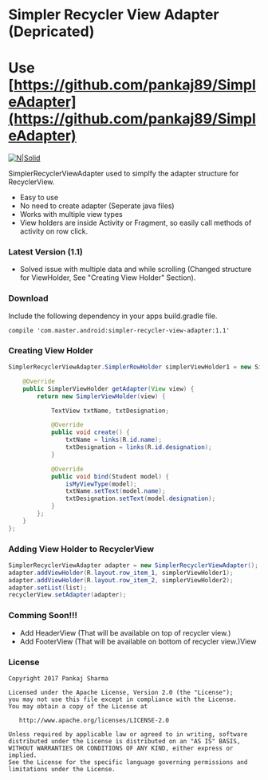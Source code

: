 # Simpler Recycler View Adapter (Depricated)

# Use [https://github.com/pankaj89/SimpleAdapter](https://github.com/pankaj89/SimpleAdapter)


[![N|Solid](https://img.shields.io/badge/Android%20Arsenal-Simpler%20Recycler%20View%20Adapter-brightgreen.svg)](https://android-arsenal.com/details/1/5354)

SimplerRecyclerViewAdapter used to simplfy the adapter structure for RecyclerView.
  - Easy to use
  - No need to create adapter (Seperate java files)
  - Works with multiple view types
  - View holders are inside Activity or Fragment, so easily call methods of activity on row click.

### Latest Version (1.1)
  - Solved issue with multiple data and while scrolling (Changed structure for ViewHolder, See "Creating View Holder" Section).

### Download
Include the following dependency in your apps build.gradle file.
```
compile 'com.master.android:simpler-recycler-view-adapter:1.1'
```

### Creating View Holder
```java
SimplerRecyclerViewAdapter.SimplerRowHolder simplerViewHolder1 = new SimplerRecyclerViewAdapter.SimplerRowHolder<Student>() {

    @Override
    public SimplerViewHolder getAdapter(View view) {
        return new SimplerViewHolder(view) {

            TextView txtName, txtDesignation;

            @Override
            public void create() {
                txtName = links(R.id.name);
                txtDesignation = links(R.id.designation);
            }

            @Override
            public void bind(Student model) {
                isMyViewType(model);
                txtName.setText(model.name);
                txtDesignation.setText(model.designation);
            }
        };
    }
};
```

### Adding View Holder to RecyclerView
```java
SimplerRecyclerViewAdapter adapter = new SimplerRecyclerViewAdapter();
adapter.addViewHolder(R.layout.row_item_1, simplerViewHolder1);
adapter.addViewHolder(R.layout.row_item_2, simplerViewHolder2);
adapter.setList(list);
recyclerView.setAdapter(adapter);
```

### Comming Soon!!!
  - Add HeaderView (That will be available on top of recycler view.)
  - Add FooterView (That will be available on bottom of recycler view.)View

### License
```
Copyright 2017 Pankaj Sharma

Licensed under the Apache License, Version 2.0 (the "License");
you may not use this file except in compliance with the License.
You may obtain a copy of the License at

   http://www.apache.org/licenses/LICENSE-2.0

Unless required by applicable law or agreed to in writing, software
distributed under the License is distributed on an "AS IS" BASIS,
WITHOUT WARRANTIES OR CONDITIONS OF ANY KIND, either express or implied.
See the License for the specific language governing permissions and
limitations under the License.
```
